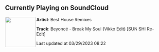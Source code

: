 ## Currently Playing on SoundCloud

[<img align="left" width="100" src="https://i1.sndcdn.com/artworks-j3bqxwLRAXS4qhl2-1yE7rg-t500x500.jpg">](https://soundcloud.com/besthouseremixes/beyonce-break-my-soul-vikko-edit-sun-shi-re-edit)

**Artist**: Best House Remixes 

**Track**: Beyoncé - Break My Soul (Vikko Edit) [SUN SHI Re-Edit]

Last updated at 03/29/2023 08:22
